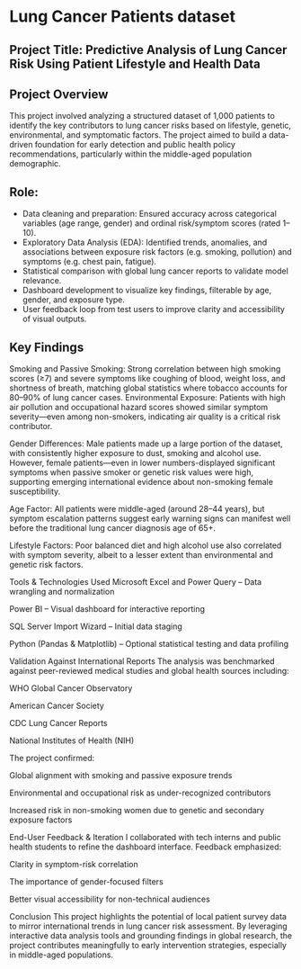 # Lung Cancer Patients dataset
## Project Title: Predictive Analysis of Lung Cancer Risk Using Patient Lifestyle and Health Data

## Project Overview
This project involved analyzing a structured dataset of 1,000 patients to identify the key contributors to lung cancer risks based on lifestyle, genetic, environmental, and symptomatic factors. The project aimed to build a data-driven foundation for early detection and public health policy recommendations, particularly within the middle-aged population demographic.

## Role:
- Data cleaning and preparation: Ensured accuracy across categorical variables (age range, gender) and ordinal risk/symptom scores (rated 1–10).
- Exploratory Data Analysis (EDA): Identified trends, anomalies, and associations between exposure risk factors (e.g. smoking, pollution) and symptoms (e.g. chest pain, fatigue).
- Statistical comparison with global lung cancer reports to validate model relevance.
- Dashboard development to visualize key findings, filterable by age, gender, and exposure type.
- User feedback loop from test users to improve clarity and accessibility of visual outputs.


## Key Findings
Smoking and Passive Smoking: Strong correlation between high smoking scores (≥7) and severe symptoms like coughing of blood, weight loss, and shortness of breath, matching global statistics where tobacco accounts for 80–90% of lung cancer cases.
Environmental Exposure: Patients with high air pollution and occupational hazard scores showed similar symptom severity—even among non-smokers, indicating air quality is a critical risk contributor.

Gender Differences: Male patients made up a large portion of the dataset, with consistently higher exposure to dust, smoking and alcohol use. However, female patients—even in lower numbers-displayed significant symptoms when passive smoker or genetic risk values were high, supporting emerging international evidence about non-smoking female susceptibility.

Age Factor: All patients were middle-aged (around 28–44 years), but symptom escalation patterns suggest early warning signs can manifest well before the traditional lung cancer diagnosis age of 65+.

Lifestyle Factors: Poor balanced diet and high alcohol use also correlated with symptom severity, albeit to a lesser extent than environmental and genetic risk factors.

Tools & Technologies Used
Microsoft Excel and Power Query – Data wrangling and normalization

Power BI – Visual dashboard for interactive reporting

SQL Server Import Wizard – Initial data staging

Python (Pandas & Matplotlib) – Optional statistical testing and data profiling

Validation Against International Reports
The analysis was benchmarked against peer-reviewed medical studies and global health sources including:

WHO Global Cancer Observatory

American Cancer Society

CDC Lung Cancer Reports

National Institutes of Health (NIH)

The project confirmed:

Global alignment with smoking and passive exposure trends

Environmental and occupational risk as under-recognized contributors

Increased risk in non-smoking women due to genetic and secondary exposure factors

End-User Feedback & Iteration
I collaborated with tech interns and public health students to refine the dashboard interface. Feedback emphasized:

Clarity in symptom-risk correlation

The importance of gender-focused filters

Better visual accessibility for non-technical audiences

Conclusion
This project highlights the potential of local patient survey data to mirror international trends in lung cancer risk assessment. By leveraging interactive data analysis tools and grounding findings in global research, the project contributes meaningfully to early intervention strategies, especially in middle-aged populations.


